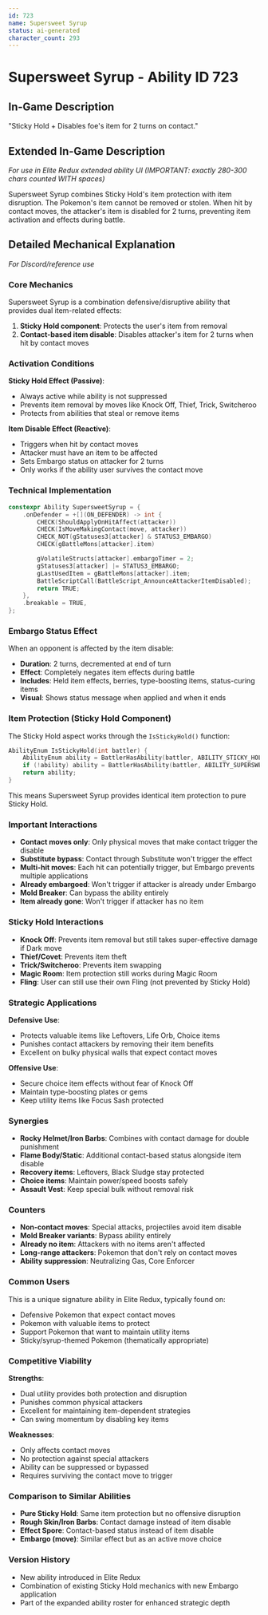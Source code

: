 ```yaml
---
id: 723
name: Supersweet Syrup
status: ai-generated
character_count: 293
---
```


# Supersweet Syrup - Ability ID 723

## In-Game Description
"Sticky Hold + Disables foe's item for 2 turns on contact."

## Extended In-Game Description
*For use in Elite Redux extended ability UI (IMPORTANT: exactly 280-300 chars counted WITH spaces)*

Supersweet Syrup combines Sticky Hold's item protection with item disruption. The Pokemon's item cannot be removed or stolen. When hit by contact moves, the attacker's item is disabled for 2 turns, preventing item activation and effects during battle.

## Detailed Mechanical Explanation
*For Discord/reference use*

### Core Mechanics
Supersweet Syrup is a combination defensive/disruptive ability that provides dual item-related effects:
1. **Sticky Hold component**: Protects the user's item from removal
2. **Contact-based item disable**: Disables attacker's item for 2 turns when hit by contact moves

### Activation Conditions
**Sticky Hold Effect (Passive)**:
- Always active while ability is not suppressed
- Prevents item removal by moves like Knock Off, Thief, Trick, Switcheroo
- Protects from abilities that steal or remove items

**Item Disable Effect (Reactive)**:
- Triggers when hit by contact moves
- Attacker must have an item to be affected
- Sets Embargo status on attacker for 2 turns
- Only works if the ability user survives the contact move

### Technical Implementation
```c
constexpr Ability SupersweetSyrup = {
    .onDefender = +[](ON_DEFENDER) -> int {
        CHECK(ShouldApplyOnHitAffect(attacker))
        CHECK(IsMoveMakingContact(move, attacker))
        CHECK_NOT(gStatuses3[attacker] & STATUS3_EMBARGO)
        CHECK(gBattleMons[attacker].item)

        gVolatileStructs[attacker].embargoTimer = 2;
        gStatuses3[attacker] |= STATUS3_EMBARGO;
        gLastUsedItem = gBattleMons[attacker].item;
        BattleScriptCall(BattleScript_AnnounceAttackerItemDisabled);
        return TRUE;
    },
    .breakable = TRUE,
};
```

### Embargo Status Effect
When an opponent is affected by the item disable:
- **Duration**: 2 turns, decremented at end of turn
- **Effect**: Completely negates item effects during battle
- **Includes**: Held item effects, berries, type-boosting items, status-curing items
- **Visual**: Shows status message when applied and when it ends

### Item Protection (Sticky Hold Component)
The Sticky Hold aspect works through the `IsStickyHold()` function:
```c
AbilityEnum IsStickyHold(int battler) {
    AbilityEnum ability = BattlerHasAbility(battler, ABILITY_STICKY_HOLD, TRUE);
    if (!ability) ability = BattlerHasAbility(battler, ABILITY_SUPERSWEET_SYRUP, TRUE);
    return ability;
}
```

This means Supersweet Syrup provides identical item protection to pure Sticky Hold.

### Important Interactions
- **Contact moves only**: Only physical moves that make contact trigger the disable
- **Substitute bypass**: Contact through Substitute won't trigger the effect
- **Multi-hit moves**: Each hit can potentially trigger, but Embargo prevents multiple applications
- **Already embargoed**: Won't trigger if attacker is already under Embargo
- **Mold Breaker**: Can bypass the ability entirely
- **Item already gone**: Won't trigger if attacker has no item

### Sticky Hold Interactions
- **Knock Off**: Prevents item removal but still takes super-effective damage if Dark move
- **Thief/Covet**: Prevents item theft
- **Trick/Switcheroo**: Prevents item swapping
- **Magic Room**: Item protection still works during Magic Room
- **Fling**: User can still use their own Fling (not prevented by Sticky Hold)

### Strategic Applications
**Defensive Use**:
- Protects valuable items like Leftovers, Life Orb, Choice items
- Punishes contact attackers by removing their item benefits
- Excellent on bulky physical walls that expect contact moves

**Offensive Use**:
- Secure choice item effects without fear of Knock Off
- Maintain type-boosting plates or gems
- Keep utility items like Focus Sash protected

### Synergies
- **Rocky Helmet/Iron Barbs**: Combines with contact damage for double punishment
- **Flame Body/Static**: Additional contact-based status alongside item disable
- **Recovery items**: Leftovers, Black Sludge stay protected
- **Choice items**: Maintain power/speed boosts safely
- **Assault Vest**: Keep special bulk without removal risk

### Counters
- **Non-contact moves**: Special attacks, projectiles avoid item disable
- **Mold Breaker variants**: Bypass ability entirely
- **Already no item**: Attackers with no items aren't affected
- **Long-range attackers**: Pokemon that don't rely on contact moves
- **Ability suppression**: Neutralizing Gas, Core Enforcer

### Common Users
This is a unique signature ability in Elite Redux, typically found on:
- Defensive Pokemon that expect contact moves
- Pokemon with valuable items to protect
- Support Pokemon that want to maintain utility items
- Sticky/syrup-themed Pokemon (thematically appropriate)

### Competitive Viability
**Strengths**:
- Dual utility provides both protection and disruption
- Punishes common physical attackers
- Excellent for maintaining item-dependent strategies
- Can swing momentum by disabling key items

**Weaknesses**:
- Only affects contact moves
- No protection against special attackers
- Ability can be suppressed or bypassed
- Requires surviving the contact move to trigger

### Comparison to Similar Abilities
- **Pure Sticky Hold**: Same item protection but no offensive disruption
- **Rough Skin/Iron Barbs**: Contact damage instead of item disable
- **Effect Spore**: Contact-based status instead of item disable
- **Embargo (move)**: Similar effect but as an active move choice

### Version History
- New ability introduced in Elite Redux
- Combination of existing Sticky Hold mechanics with new Embargo application
- Part of the expanded ability roster for enhanced strategic depth